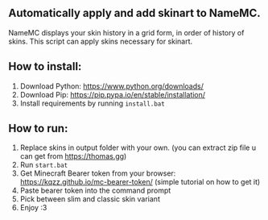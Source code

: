 ## Automatically apply and add skinart to NameMC.
NameMC displays your skin history in a grid form, in order of history of skins. This script can apply skins necessary for skinart.

## How to install:
1) Download Python: https://www.python.org/downloads/
2) Download Pip: https://pip.pypa.io/en/stable/installation/
3) Install requirements by running `install.bat`


## How to run:
1) Replace skins in output folder with your own. (you can extract zip file u can get from https://thomas.gg)
2) Run `start.bat`
3) Get Minecraft Bearer token from your browser: https://kqzz.github.io/mc-bearer-token/ (simple tutorial on how to get it)
4) Paste bearer token into the command prompt
5) Pick between slim and classic skin variant
6) Enjoy :3
